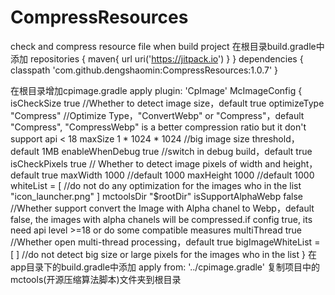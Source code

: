 # CompressResources
check and compress resource file when build project
在根目录build.gradle中添加
repositories {
        maven{
            url uri('https://jitpack.io')
        }
}
dependencies {
        classpath 'com.github.dengshaomin:CompressResources:1.0.7'
    }

在根目录增加cpimage.gradle
apply plugin: 'CpImage'
McImageConfig {
    isCheckSize true //Whether to detect image size，default true
    optimizeType "Compress"
    //Optimize Type，"ConvertWebp" or "Compress"，default "Compress", "CompressWebp" is a better compression ratio but it don't support api < 18
    maxSize 1 * 1024 * 1024 //big image size threshold，default 1MB
    enableWhenDebug true //switch in debug build，default true
    isCheckPixels true // Whether to detect image pixels of width and height，default true
    maxWidth 1000 //default 1000
    maxHeight 1000 //default 1000
    whiteList = [ //do not do any optimization for the images who in the list
                  "icon_launcher.png"
    ]
    mctoolsDir "$rootDir"
    isSupportAlphaWebp false
    //Whether support convert the Image with Alpha chanel to Webp，default false, the images with alpha chanels will be compressed.if config true, its need api level >=18 or do some compatible measures
    multiThread true  //Whether open multi-thread processing，default true
    bigImageWhiteList = [
    ] //do not detect big size or large pixels for the images who in the list
}
在app目录下的build.gradle中添加
apply from: '../cpimage.gradle'
复制项目中的mctools(开源压缩算法脚本)文件夹到根目录
